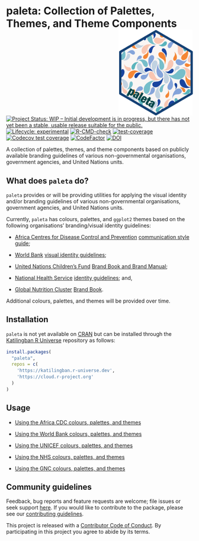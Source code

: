 
<!-- README.md is generated from README.Rmd. Please edit that file -->

# paleta: Collection of Palettes, Themes, and Theme Components <img src="man/figures/logo.png" width="200" align="right" />

<!-- badges: start -->

[![Project Status: WIP – Initial development is in progress, but there
has not yet been a stable, usable release suitable for the
public.](https://www.repostatus.org/badges/latest/wip.svg)](https://www.repostatus.org/#wip)
[![Lifecycle:
experimental](https://img.shields.io/badge/lifecycle-experimental-orange.svg)](https://lifecycle.r-lib.org/articles/stages.html#experimental)
[![R-CMD-check](https://github.com/katilingban/paleta/actions/workflows/R-CMD-check.yaml/badge.svg)](https://github.com/katilingban/paleta/actions/workflows/R-CMD-check.yaml)
[![test-coverage](https://github.com/katilingban/paleta/actions/workflows/test-coverage.yaml/badge.svg)](https://github.com/katilingban/paleta/actions/workflows/test-coverage.yaml)
[![Codecov test
coverage](https://codecov.io/gh/katilingban/paleta/branch/main/graph/badge.svg)](https://app.codecov.io/gh/katilingban/paleta?branch=main)
[![CodeFactor](https://www.codefactor.io/repository/github/katilingban/paleta/badge)](https://www.codefactor.io/repository/github/katilingban/paleta)
[![DOI](https://zenodo.org/badge/765052888.svg)](https://zenodo.org/doi/10.5281/zenodo.10809366)
<!-- badges: end -->

A collection of palettes, themes, and theme components based on publicly
available branding guidelines of various non-governmental organisations,
government agencies, and United Nations units.

## What does `paleta` do?

`paleta` provides or will be providing utilities for applying the visual
identity and/or branding guidelines of various non-governmental
organisations, government agencies, and United Nations units.

Currently, `paleta` has colours, palettes, and `ggplot2` themes based on
the following organisations’ branding/visual identity guidelines:

  - [Africa Centres for Disease Control and
    Prevention](https://africacdc.org/) [communication style
    guide](https://africacdc.org/download/communication-style-guide-africa-centres-for-disease-control-and-prevention/);

  - [World Bank](https://www.worldbank.org) [visual identity
    guidelines](https://thedocs.worldbank.org/en/doc/723361567518322252-0060022019/original/WBGBrandingandVisualIdentityGuidelinesFebruary2016.pdf);

  - [United Nations Children’s Fund](https://www.unicef.org/) [Brand
    Book and Brand
    Manual](https://www.unicef.org/jordan/media/7166/file/ANNEX_G_-_Brand_book_V3.1.pdf);

  - [National Health Service](https://www.nhs.uk/) [identity
    guidelines](https://www.england.nhs.uk/nhsidentity/identity-guidelines/);
    and,

  - [Global Nutrition Cluster](https://www.nutritioncluster.net/) [Brand
    Book](https://www.nutritioncluster.net/resources/nutrition-cluster-brand-book).

Additional colours, palettes, and themes will be provided over time.

## Installation

`paleta` is not yet available on [CRAN](https://cran.r-project.org) but
can be installed through the [Katilingban R
Universe](https://katilingban.r-universe.dev) repository as follows:

``` r
install.packages(
  "paleta", 
  repos = c(
    'https://katilingban.r-universe.dev', 
    'https://cloud.r-project.org'
  )
)
```

## Usage

  - [Using the Africa CDC colours, palettes, and
    themes](https://katilingban.io/paleta/articles/africa-cdc.html)

  - [Using the World Bank colours, palettes, and
    themes](https://katilingban.io/paleta/articles/world-bank.html)

  - [Using the UNICEF colours, palettes, and
    themes](https://katilingban.io/paleta/articles/unicef.html)

  - [Using the NHS colours, palettes, and
    themes](https://katilingban.io/paleta/articles/nhs.html)

  - [Using the GNC colours, palettes, and
    themes](https://katilingban.io/paleta/articles/gnc.html)

## Community guidelines

Feedback, bug reports and feature requests are welcome; file issues or
seek support [here](https://github.com/katilingban/paleta/issues). If
you would like to contribute to the package, please see our
[contributing
guidelines](https://katilingban.io/paleta/CONTRIBUTING.html).

This project is released with a [Contributor Code of
Conduct](https://katilingban.io/paleta/CODE_OF_CONDUCT.html). By
participating in this project you agree to abide by its terms.
